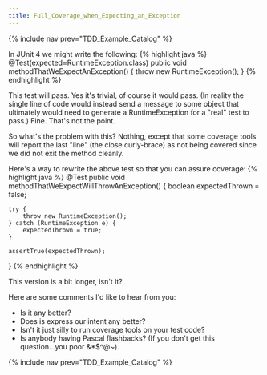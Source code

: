 ```yaml
---
title: Full_Coverage_when_Expecting_an_Exception
---
```

{% include nav prev="TDD_Example_Catalog" %}

In JUnit 4 we might write the following:
{% highlight java %}
@Test(expected=RuntimeException.class)
public void methodThatWeExpectAnException() {
    throw new RuntimeException();
}
{% endhighlight %}

This test will pass. Yes it's trivial, of course it would pass. (In reality the single line of code would instead send a message to some object that ultimately would need to generate a RuntimeException for a "real" test to pass.) Fine. That's not the point.

So what's the problem with this? Nothing, except that some coverage tools will report the last "line" (the close curly-brace) as not being covered since we did not exit the method cleanly.

Here's a way to rewrite the above test so that you can assure coverage:
{% highlight java %}
@Test
public void methodThatWeExpectWillThrowAnException() {
    boolean expectedThrown = false;

    try {
        throw new RuntimeException();
    } catch (RuntimeException e) {
        expectedThrown = true;
    }

    assertTrue(expectedThrown);
}
{% endhighlight %}

This version is a bit longer, isn't it? 

Here are some comments I'd like to hear from you:
* Is it any better?
* Does is express our intent any better?
* Isn't it just silly to run coverage tools on your test code?
* Is anybody having Pascal flashbacks? (If you don't get this question...you poor &*$^@~).

{% include nav prev="TDD_Example_Catalog" %}
